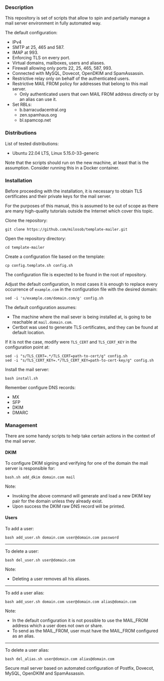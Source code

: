 ### Description

This repository is set of scripts that allow to spin and partially manage a
mail server environment in fully automated way.

The default configuration:

- IPv4
- SMTP at 25, 465 and 587.
- IMAP at 993.
- Enforcing TLS on every port.
- Virtual domains, mailboxes, users and aliases.
- Firewall allowing only ports 22, 25, 465, 587, 993.
- Connected with MySQL, Dovecot, OpenDKIM and SpamAssassin.
- Restrictive relay only on behalf of the authenticated users.
- Restrictive MAIL FROM policy for addresses that belong to this mail server.
    - Only authenticated users that own MAIL FROM address directly or by an
      alias can use it.
- Set RBLs:
    - b.barracudacentral.org
    - zen.spamhaus.org
    - bl.spamcop.net

### Distributions

List of tested distributions:

- Ubuntu 22.04 LTS, Linux 5.15.0-33-generic

Note that the scripts should run on the new machine, at least that is the
assumption. Consider running this in a Docker container.

### Installation

Before proceeding with the installation, it is necessary to obtain TLS
certificates and their private keys for the mail server.

For the purposes of this manual, this is assumed to be out of scope as there are
many high-quality tutorials outside the Internet which cover this topic.

Clone the repository:

```shell
git clone https://github.com/milosob/template-mailer.git
```

Open the repository directory:

```shell
cd template-mailer
```

Create a configuration file based on the template:

```shell
cp config.template.sh config.sh
```

The configuration file is expected to be found in the root of repository.

Adjust the default configuration, In most cases it is enough to replace every
occurrence of `example.com` in the configuration file with the desired domain:

```shell
sed -i 's/example.com/domain.com/g' config.sh
```

The default configuration assumes:

- The machine where the mail sever is being installed at, is going to be
  reachable at `mail.domain.com`.
- Certbot was used to generate TLS certificates, and they can be found at
  default location.

If it is not the case, modify were `TLS_CERT` and `TLS_CERT_KEY` in the
configuration point at:

```shell
sed -i "s/TLS_CERT=.*/TLS_CERT=path-to-cert/g" config.sh
sed -i "s/TLS_CERT_KEY=.*/TLS_CERT_KEY=path-to-cert-key/g" config.sh
```

Install the mail server:

```shell
bash install.sh
```

Remember configure DNS records:

- MX
- SFP
- DKIM
- DMARC

### Management

There are some handy scripts to help take certain actions in the context of the
mail server.

#### DKIM

To configure DKIM signing and verifying for one of the domain the mail server is
responsible for:

```shell
bash.sh add_dkim domain.com mail
```

Note:

- Invoking the above command will generate and load a new DKIM key pair for the
  domain unless they already exist.
- Upon success the DKIM raw DNS record will be printed.

#### Users

To add a user:

```shell
bash add_user.sh domain.com user@domain.com password
```

----
To delete a user:

```shell
bash del_user.sh user@domain.com
```

Note:

- Deleting a user removes all his aliases.

----
To add a user alias:

```shell
bash add_user.sh domain.com user@domain.com alias@domain.com
```

Note:

- In the default configuration it is not possible to use the MAIL_FROM address
  which a user does not own or share.
- To send as the MAIL_FROM, user must have the MAIL_FROM configured as an alias.

----
To delete a user alias:

```shell
bash del_alias.sh user@domain.com alias@domain.com
```

Secure mail server based on automated configuration of Postfix,
Dovecot, MySQL, OpenDKIM and SpamAssassin.
